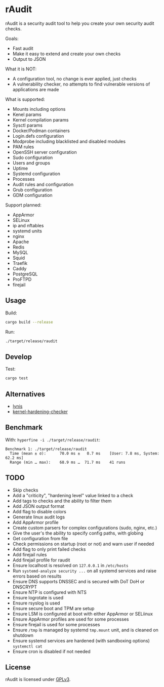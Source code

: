 # rAudit

rAudit is a security audit tool to help you create your own security audit checks.

Goals:

- Fast audit
- Make it easy to extend and create your own checks
- Output to JSON

What it is NOT:

- A configuration tool, no change is ever applied, just checks
- A vulnerability checker, no attempts to find vulnerable versions of applications are made

What is supported:

- Mounts including options
- Kenel params
- Kernel compilation params
- Sysctl params
- Docker/Podman containers
- Login.defs configuration
- Modprobe including blacklisted and disabled modules
- PAM rules
- OpenSSH server configuration
- Sudo configuration
- Users and groups
- Uptime
- Systemd configuration
- Processes
- Audit rules and configuration
- Grub configuration
- GDM configuration

Support planned:

- AppArmor
- SELinux
- ip and nftables
- systemd units
- nginx
- Apache
- Redis
- MySQL
- Squid
- Traefik
- Caddy
- PostgreSQL
- ProFTPD
- firejail

## Usage

Build:

```bash
cargo build --release
```

Run:

```bash
./target/release/raudit
```

## Develop

Test:

```bash
cargo test
```

## Alternatives

- [lynis](https://github.com/CISOfy/lynis)
- [kernel-hardening-checker](https://github.com/a13xp0p0v/kernel-hardening-checker)

## Benchmark

With: `hyperfine -i ./target/release/raudit`:

```
Benchmark 1: ./target/release/raudit
  Time (mean ± σ):      70.0 ms ±   0.7 ms    [User: 7.8 ms, System: 62.2 ms]
  Range (min … max):    68.9 ms …  71.7 ms    41 runs
```

## TODO

- Skip checks
- Add a "criticity", "hardening level" value linked to a check
- Add tags to checks and the ability to filter them
- Add JSON output format
- Add flag to disable colors
- Generate linux audit logs
- Add AppArmor profile
- Create custom parsers for complex configurations (sudo, nginx, etc.)
- Give the user's the ability to specify config paths, with globing
- Get configuration from file
- Check permissions on startup (root or not) and warn user if needed
- Add flag to only print failed checks
- Add firejail rules
- Add firejail profile for raudit
- Ensure localhost is resolved on `127.0.0.1` in `/etc/hosts`
- Run `systemd-analyze security ...` on all systemd services and raise errors based on results
- Ensure DNS supports DNSSEC and is secured with DoT DoH or DNSCRYPT
- Ensure NTP is configured with NTS
- Ensure logrotate is used
- Ensure rsyslog is used
- Ensure secure boot and TPM are setup
- Ensure LSM is configured at boot with either AppArmor or SELiinux
- Ensure AppArmor profiles are used for some processes
- Ensure firejail is used for some processes
- Ensure `/tmp` is managed by systemd `tmp.mount` unit, and is cleaned on shutdown
- Ensure systemd services are hardened (with sandboxing options) `systemctl cat`
- Ensure cron is disabled if not needed

## License

rAudit is licensed under [GPLv3](./LICENSE).
